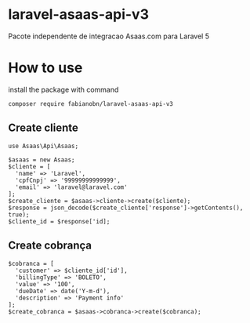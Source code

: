 # laravel-asaas-api-v3
Pacote independente de integracao Asaas.com para Laravel 5

# How to use

install the package with command
```
composer require fabianobn/laravel-asaas-api-v3
```

## Create cliente

``` 
use Asaas\Api\Asaas;

$asaas = new Asaas;
$cliente = [
  'name' => 'Laravel',
  'cpfCnpj' => '99999999999999',
  'email' => 'laravel@laravel.com'
];
$create_cliente = $asaas->cliente->create($cliente);
$response = json_decode($create_cliente['response']->getContents(), true);
$cliente_id = $response['id];
```

## Create cobrança

```
$cobranca = [
  'customer' => $cliente_id['id'],
  'billingType' => 'BOLETO',
  'value' => '100',
  'dueDate' => date('Y-m-d'),
  'description' => 'Payment info'
];
$create_cobranca = $asaas->cobranca->create($cobranca);
```
